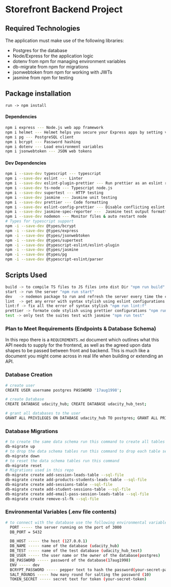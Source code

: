 # Storefront Backend Project



## Required Technologies
The application must make use of the following libraries:
- Postgres for the database
- Node/Express for the application logic
- dotenv from npm for managing environment variables
- db-migrate from npm for migrations
- jsonwebtoken from npm for working with JWTs
- jasmine from npm for testing

## Package installation
``
run -> npm install 
``
#### Dependencies
```sh
npm i express --- Node.js web app framework
npm i helmet --- Helmet helps you secure your Express apps by setting various HTTP headers
npm i pg --- PostgreSQL client
npm i bcrypt --- Password hashing
npm i dotenv --- Load environment variables
npm i jsonwebtoken --- JSON web tokens
```
#### Dev Dependencies
```sh
npm i --save-dev typescript --- typescript
npm i --save-dev eslint --- Linter
npm i --save-dev eslint-plugin-prettier --- Run prettier as an eslint rule
npm i --save-dev ts-node --- Typescript node.js
npm i --save-dev supertest --- HTTP testing
npm i --save-dev jasmine --- Jasmine unit testing
npm i --save-dev prettier --- Code formatting
npm i --save-dev eslint-config-prettier --- Disable conflicting eslint rules
npm i --save-dev jasmine-spec-reporter ---  Jasmine test output formatting
npm i --save-dev nodemon --- Monitor files & auto restart node
# Types for typescript support
npm -i --save-dev @types/bcrypt
npm -i --save-dev @types/express
npm -i --save-dev @types/jsonwebtoken
npm -i --save-dev @types/supertest
npm -i --save-dev @typescript-eslint/eslint-plugin
npm -i --save-dev @types/jasmine
npm -i --save-dev @types/pg
npm -i --save-dev @typescript-eslint/parser
```


## Scripts Used
```sh
build -> to compile TS files to JS files into dist Dir "npm run build"
start -> run the server "npm run start"
dev   -> nodemon package to run and refresh the server every time the code changed and saved "npm run dev"
lint  -> get any error with syntax stylish using eslint configurations "npm run lint"
lint:f -> fix all the error of syntax stylish "npm run lint:f"
prettier -> formate code stylish using prettier configurations "npm run prettier"
test -> only test the suites test with jasmine "npm run test"
```


###  Plan to Meet Requirements (Endpoints & Database Schema)

In this repo there is a `REQUIREMENTS.md` document which outlines what this API needs to supply for the frontend, as well as the agreed upon data shapes to be passed between front and backend. This is much like a document you might come across in real life when building or extending an API. 

###  Database Creation

```sh
# create user
CREATE USER username postgres PASSWORD '17aug1998';

# create Database
CREATE DATABASE udacity_hub; CREATE DATABASE udacity_hub_test;

# grant all databases to the user
GRANT ALL PRIVILEGES ON DATABASE udacity_hub TO postgres; GRANT ALL PRIVILEGES ON DATABASE udacity_hub_test TO postgres;
```

### Database Migrations
```sh
# to create the same data schema run this command to create all tables 
db-migrate up
# to drop the data schema tables run this command to drop each table separately
db-migrate down
# to reset the data schema tables run this command
db-migrate reset
# Migrations used in this repo
db-migrate create add-session-leads-table --sql-file
db-migrate create add-products-students-leads-table --sql-file
db-migrate create add-sessions-table --sql-file
db-migrate create add-student-sessions-table --sql-file
db-migrate create add-email-pass-session-leads-table --sql-file
db-migrate create remove-sl-fk --sql-file


```

### Environmental Variables (.env file contents)
```sh
# to connect with the database use the following environmental variables
  PORT ----- the server running on the port of 3000
  DB_PORT = 5432

  DB_HOST ----- the host (127.0.0.1)
  DB_NAME ----- name of the database (udacity_hub)
  DB_TEST ----- name of the test database (udacity_hub_test)
  DB_USER ----- the user name or the owner of the database(postgres)
  DB_PASSWORD ----- password of the database(17aug1998)
  ENV ----- dev
  BCRYPT_PASSWORD ----- pepper text to hash the password(your-secret-password)
  SALT_ROUNDS ----- how many round for salting the password (10)
  TOKEN_SECRET ----- secret text for token (your-secret-token)

```
  


